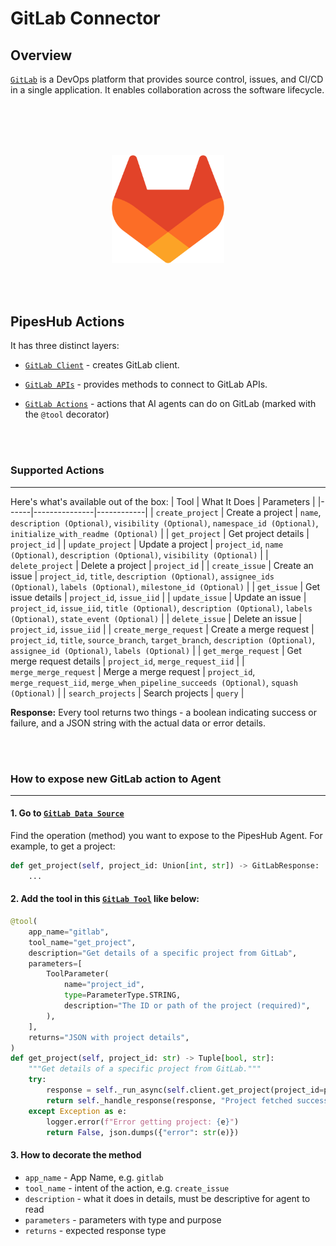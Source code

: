 # GitLab Connector
## Overview
[`GitLab`](https://gitlab.com/) is a DevOps platform that provides source control, issues, and CI/CD in a single application. It enables collaboration across the software lifecycle.

<br></br>
<br></br>
<div align="center">
  <img src="https://raw.githubusercontent.com/pipeshub-ai/documentation/refs/heads/main/logo/gitlab.png" alt="GitLab Logo" width="180"/>
</div>


<br></br>
## PipesHub Actions 

It has three distinct layers:
- [`GitLab Client`](https://github.com/pipeshub-ai/pipeshub-ai/blob/main/backend/python/app/sources/client/gitlab/gitlab.py) - creates GitLab client.
<!--([`Local`](/backend/python/app/sources/client/gitlab/gitlab.py))-->

- [`GitLab APIs`](https://github.com/pipeshub-ai/pipeshub-ai/blob/main/backend/python/app/sources/external/gitlab/gitlab_.py) - provides methods to connect to GitLab APIs.
<!--([`Local`](/backend/python/app/sources/external/gitlab/gitlab_.py))-->

- [`GitLab Actions`](https://github.com/pipeshub-ai/pipeshub-ai/blob/main/backend/python/app/agents/actions/gitlab/gitlab.py) - actions that AI agents can do on GitLab (marked with the `@tool` decorator)
<!--([`Local`](/backend/python/app/agents/actions/gitlab/gitlab.py))-->

<br></br>
### Supported Actions
-----
Here's what's available out of the box:
| Tool | What It Does | Parameters |
|------|---------------|------------|
| `create_project` | Create a project | `name`, `description (Optional)`, `visibility (Optional)`, `namespace_id (Optional)`, `initialize_with_readme (Optional)` |
| `get_project` | Get project details | `project_id` |
| `update_project` | Update a project | `project_id`, `name (Optional)`, `description (Optional)`, `visibility (Optional)` |
| `delete_project` | Delete a project | `project_id` |
| `create_issue` | Create an issue | `project_id`, `title`, `description (Optional)`, `assignee_ids (Optional)`, `labels (Optional)`, `milestone_id (Optional)` |
| `get_issue` | Get issue details | `project_id`, `issue_iid` |
| `update_issue` | Update an issue | `project_id`, `issue_iid`, `title (Optional)`, `description (Optional)`, `labels (Optional)`, `state_event (Optional)` |
| `delete_issue` | Delete an issue | `project_id`, `issue_iid` |
| `create_merge_request` | Create a merge request | `project_id`, `title`, `source_branch`, `target_branch`, `description (Optional)`, `assignee_id (Optional)`, `labels (Optional)` |
| `get_merge_request` | Get merge request details | `project_id`, `merge_request_iid` |
| `merge_merge_request` | Merge a merge request | `project_id`, `merge_request_iid`, `merge_when_pipeline_succeeds (Optional)`, `squash (Optional)` |
| `search_projects` | Search projects | `query` |

**Response:** Every tool returns two things - a boolean indicating success or failure, and a JSON string with the actual data or error details.

<br></br>
### How to expose new GitLab action to Agent
-----
#### 1. Go to [`GitLab Data Source`](https://github.com/pipeshub-ai/pipeshub-ai/blob/main/backend/python/app/sources/external/gitlab/gitlab_.py)
Find the operation (method) you want to expose to the PipesHub Agent. For example, to get a project:
```python
def get_project(self, project_id: Union[int, str]) -> GitLabResponse:
    ...
```

#### 2. Add the tool in this [`GitLab Tool`](https://github.com/pipeshub-ai/pipeshub-ai/blob/main/backend/python/app/agents/actions/gitlab/gitlab.py) like below:
```python
@tool(
    app_name="gitlab",
    tool_name="get_project",
    description="Get details of a specific project from GitLab",
    parameters=[
        ToolParameter(
            name="project_id",
            type=ParameterType.STRING,
            description="The ID or path of the project (required)",
        ),
    ],
    returns="JSON with project details",
)
def get_project(self, project_id: str) -> Tuple[bool, str]:
    """Get details of a specific project from GitLab."""
    try:
        response = self._run_async(self.client.get_project(project_id=project_id))
        return self._handle_response(response, "Project fetched successfully")
    except Exception as e:
        logger.error(f"Error getting project: {e}")
        return False, json.dumps({"error": str(e)})
```

#### 3. How to decorate the method
- `app_name` - App Name, e.g. `gitlab`
- `tool_name` - intent of the action, e.g. `create_issue`
- `description` - what it does in details, must be descriptive for agent to read
- `parameters` - parameters with type and purpose
- `returns` - expected response type


